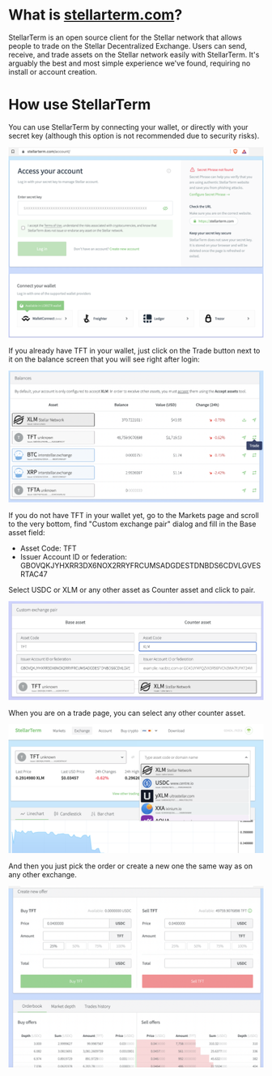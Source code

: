 
# What is [stellarterm.com](https://stellarterm.com/)?

StellarTerm is an open source client for the Stellar network that allows people to trade on the Stellar Decentralized Exchange. Users can send, receive, and trade assets on the Stellar network easily with StellarTerm. It's arguably the best and most simple experience we've found, requiring no install or account creation.

# How use StellarTerm

You can use StellarTerm by connecting your wallet, or directly with your secret key (although this option is not recommended due to security risks).

![wallets](img/stellarterm_wallets.png)

If you already have TFT in your wallet, just click on the Trade button next to it on the balance screen that you will see right after login:

![balances](img/stellarterm_balance_trade.png)

If you do not have TFT in your wallet yet, go to the Markets page and scroll to the very bottom, find "Custom exchange pair" dialog and fill in the Base asset field: 

- Asset Code: TFT
- Issuer Account ID or federation: GBOVQKJYHXRR3DX6NOX2RRYFRCUMSADGDESTDNBDS6CDVLGVESRTAC47

Select USDC or XLM or any other asset as Counter asset and click to pair.

![custompair](img/stellarterm_custompair.png)

When you are on a trade page, you can select any other counter asset.

![tradpair](img/stellarterm_tradepair.png)

And then you just pick the order or create a new one the same way as on any other exchange.

![tradebox](img/stellarterm_tradebox.png)
